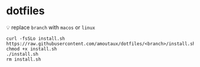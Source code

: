 # dotfiles

:bulb: replace `branch` with `macos` or `linux`
```
curl -fsSLo install.sh https://raw.githubusercontent.com/amoutaux/dotfiles/<branch>/install.sh
chmod +x install.sh
./install.sh
rm install.sh
```
